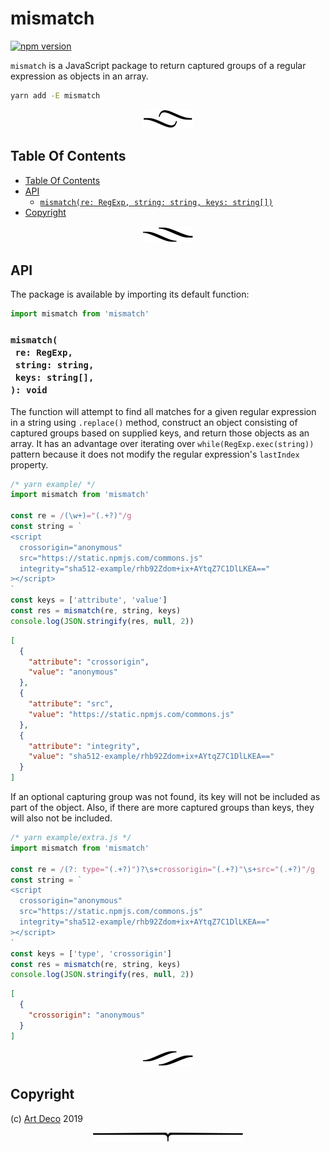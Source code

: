 # mismatch

[![npm version](https://badge.fury.io/js/mismatch.svg)](https://npmjs.org/package/mismatch)

`mismatch` is a JavaScript package to return captured groups of a regular expression as objects in an array.

```sh
yarn add -E mismatch
```

<p align="center"><a href="#table-of-contents"><img src=".documentary/section-breaks/0.svg?sanitize=true"></a></p>

## Table Of Contents

- [Table Of Contents](#table-of-contents)
- [API](#api)
  * [`mismatch(re: RegExp, string: string, keys: string[])`](#mismatchre-regexpstring-stringkeys-string-void)
- [Copyright](#copyright)

<p align="center"><a href="#table-of-contents"><img src=".documentary/section-breaks/1.svg?sanitize=true"></a></p>

## API

The package is available by importing its default function:

```js
import mismatch from 'mismatch'
```

### `mismatch(`<br/>&nbsp;&nbsp;`re: RegExp,`<br/>&nbsp;&nbsp;`string: string,`<br/>&nbsp;&nbsp;`keys: string[],`<br/>`): void`

The function will attempt to find all matches for a given regular expression in a string using `.replace()` method, construct an object consisting of captured groups based on supplied keys, and return those objects as an array. It has an advantage over iterating over `while(RegExp.exec(string))` pattern because it does not modify the regular expression's `lastIndex` property.

```js
/* yarn example/ */
import mismatch from 'mismatch'

const re = /(\w+)="(.+?)"/g
const string = `
<script
  crossorigin="anonymous"
  src="https://static.npmjs.com/commons.js"
  integrity="sha512-example/rhb92Zdom+ix+AYtqZ7C1DlLKEA=="
></script>
`
const keys = ['attribute', 'value']
const res = mismatch(re, string, keys)
console.log(JSON.stringify(res, null, 2))
```

```json
[
  {
    "attribute": "crossorigin",
    "value": "anonymous"
  },
  {
    "attribute": "src",
    "value": "https://static.npmjs.com/commons.js"
  },
  {
    "attribute": "integrity",
    "value": "sha512-example/rhb92Zdom+ix+AYtqZ7C1DlLKEA=="
  }
]
```

If an optional capturing group was not found, its key will not be included as part of the object. Also, if there are more captured groups than keys, they will also not be included.

```js
/* yarn example/extra.js */
import mismatch from 'mismatch'

const re = /(?: type="(.+?)")?\s+crossorigin="(.+?)"\s+src="(.+?)"/g
const string = `
<script
  crossorigin="anonymous"
  src="https://static.npmjs.com/commons.js"
  integrity="sha512-example/rhb92Zdom+ix+AYtqZ7C1DlLKEA=="
></script>
`
const keys = ['type', 'crossorigin']
const res = mismatch(re, string, keys)
console.log(JSON.stringify(res, null, 2))
```

```json
[
  {
    "crossorigin": "anonymous"
  }
]
```

<p align="center"><a href="#table-of-contents"><img src=".documentary/section-breaks/2.svg?sanitize=true"></a></p>

## Copyright

(c) [Art Deco][1] 2019

[1]: https://artd.eco

<p align="center"><a href="#table-of-contents"><img src=".documentary/section-breaks/-1.svg?sanitize=true"></a></p>
